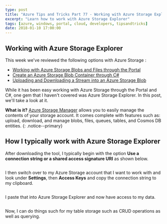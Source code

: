 ```yaml
---
type: post
title: "Azure Tips and Tricks Part 77 - Working with Azure Storage Explorer"
excerpt: "Learn how to work with Azure Storage Explorer"
tags: [azure, windows, portal, cloud, developers, tipsandtricks]
date: 2018-01-10 17:00:00
---
```


## Working with Azure Storage Explorer

This week we've reviewed the following options with Azure Storage :

* [Working with Azure Storage Blobs and Files through the Portal](http://www.michaelcrump.net/azure-tips-and-tricks74/)
* [Create an Azure Storage Blob Container through C#](http://www.michaelcrump.net/azure-tips-and-tricks75/)
* [Uploading and Downloading a Stream into an Azure Storage Blob](http://www.michaelcrump.net/azure-tips-and-tricks76/)

While it has been easy working with Azure Storage through the Portal and C#, one gem that I haven't covered was Azure Storage Explorer. In this post, we'll take a look at it. 

**What is it?** [Azure Storage Manager](https://azure.microsoft.com/en-us/features/storage-explorer/) allows you to easily manage the contents of your storage account. It comes complete with features such as: upload, download, and manage blobs, files, queues, tables, and Cosmos DB entities.
{: .notice--primary}

## How I typically work with Azure Storage Explorer

After downloading the tool, I typically begin with the option **Use a connection string or a shared access signature URI** as shown below. 

<img :src="$withBase('/files/azstorageexp1.png')">

I then switch over to my Azure Storage account that I want to work with and look under **Settings**, then **Access Keys** and copy the connection string to my clipboard. 

<img :src="$withBase('/files/storagethroughcsharp1.png')">

I paste that into Azure Storage Explorer and now have access to my data. 

<img :src="$withBase('/files/azstorageexp2.png')">

Now, I can do things such for my table storage such as CRUD operations as well as querying. 

<img :src="$withBase('/files/azstorageexp3.gif')">

